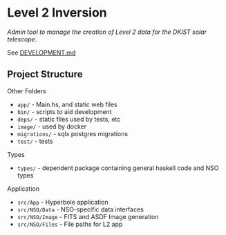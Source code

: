 Level 2 Inversion
=================

*Admin tool to manage the creation of Level 2 data for the DKIST solar telescope.*

See [DEVELOPMENT.md](./DEVELOPMENT.md)


Project Structure
-----------------

Other Folders
* `app/` - Main.hs, and static web files 
* `bin/` - scripts to aid development
* `deps/` - static files used by tests, etc
* `image/` - used by docker
* `migrations/` - sqlx postgres migrations
* `test/` - tests

Types
* `types/` - dependent package containing general haskell code and NSO types

Application
* `src/App` - Hyperbole application
* `src/NSO/Data` - NSO-specific data interfaces
* `src/NSO/Image` - FITS and ASDF Image generation
* `src/NSO/Files` - File paths for L2 app
